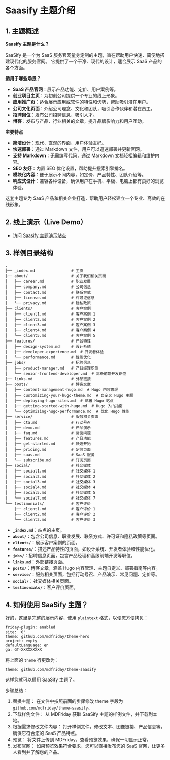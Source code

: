# Saasify 主题介绍

## 1. 主题概述

**Saasify 主题是什么？**

SaaSify 是一个为 SaaS 服务官网量身定制的主题，旨在帮助用户快速、简便地搭建现代化的服务官网。
它提供了一个干净、现代的设计，适合展示 SaaS 产品的各个方面。

**适用于哪些场景？**

- **SaaS 产品官网**：展示产品功能、定价、用户案例等。
- **创业项目主页**：为初创公司提供一个专业的线上形象。
- **应用推广页**：适合展示应用或软件的特性和优势，帮助吸引潜在用户。
- **公司文化页面**：介绍公司理念、文化和团队，吸引合作伙伴和潜在员工。
- **招聘岗位**：发布公司招聘信息，吸引人才。
- **博客**：发布与产品、行业相关的文章，提升品牌影响力和用户互动。

**主要特点**

- **简洁设计**：现代、直观的界面，用户体验友好。
- **快速部署**：通过 Markdown 文件，用户可以迅速部署并更新官网。
- **支持 Markdown**：无需编写代码，通过 Markdown 文档轻松编辑和维护内容。
- **SEO 友好**：内置 SEO 优化设置，帮助提升搜索引擎排名。
- **模块化内容**：便于展示不同内容，如定价、产品特性、团队介绍等。
- **响应式设计**：兼容各种设备，确保用户在手机、平板、电脑上都有良好的浏览体验。

这套主题专为 SaaS 产品和相关企业打造，帮助用户轻松建立一个专业、高效的在线形象。

## 2. 线上演示（Live Demo）
- 访问 [Saasify 主题演示站点](https://saasify.sunwei.xyz/)

## 3. 样例目录结构
```plaintext
.
├── _index.md                # 主页
├── about/                   # 关于我们相关页面
│   ├── career.md            # 职业发展
│   ├── company.md           # 公司信息
│   ├── contact.md           # 联系方式
│   ├── license.md           # 许可证信息
│   └── privacy.md           # 隐私政策
├── clients/                 # 客户案例
│   ├── client1.md           # 客户案例 1
│   ├── client2.md           # 客户案例 2
│   ├── client3.md           # 客户案例 3
│   ├── client4.md           # 客户案例 4
│   └── client5.md           # 客户案例 5
├── features/                # 产品特性
│   ├── design-system.md     # 设计系统
│   ├── developer-experience.md  # 开发者体验
│   └── performance.md       # 性能优化
├── jobs/                    # 招聘信息
│   ├── product-manager.md   # 产品经理职位
│   └── senior-frontend-developer.md  # 高级前端开发职位
├── links.md                 # 外部链接
├── posts/                   # 博客文章
│   ├── content-management-hugo.md  # Hugo 内容管理
│   ├── customizing-your-hugo-theme.md  # 自定义 Hugo 主题
│   ├── deploying-hugo-sites.md  # 部署 Hugo 站点
│   ├── getting-started-with-hugo.md  # Hugo 入门指南
│   └── optimizing-hugo-performance.md  # 优化 Hugo 性能
├── service/                 # 服务相关页面
│   ├── cta.md               # 行动号召
│   ├── demo.md              # 产品演示
│   ├── faq.md               # 常见问题
│   ├── features.md          # 产品功能
│   ├── get-started.md       # 快速开始
│   ├── pricing.md           # 定价页面
│   ├── saas.md              # SaaS 服务
│   └── subscribe.md         # 订阅页面
├── social/                  # 社交媒体
│   ├── social1.md           # 社交媒体 1
│   ├── social2.md           # 社交媒体 2
│   ├── social3.md           # 社交媒体 3
│   ├── social4.md           # 社交媒体 4
│   ├── social5.md           # 社交媒体 5
│   └── social7.md           # 社交媒体 7
└── testimonials/            # 客户评价
    ├── client1.md           # 客户评价 1
    ├── client2.md           # 客户评价 2
    └── client3.md           # 客户评价 3
```

- **`_index.md`**：站点的主页。
- **`about/`**：包含公司信息、职业发展、联系方式、许可证和隐私政策等页面。
- **`clients/`**：展示客户案例的页面。
- **`features/`**：描述产品特性的页面，如设计系统、开发者体验和性能优化。
- **`jobs/`**：招聘信息页面，包含产品经理和高级前端开发等职位。
- **`links.md`**：外部链接页面。
- **`posts/`**：博客文章，涵盖 Hugo 内容管理、主题自定义、部署指南等内容。
- **`service/`**：服务相关页面，包括行动号召、产品演示、常见问题、定价等。
- **`social/`**：社交媒体相关页面。
- **`testimonials/`**：客户评价页面。

## 4. 如何使用 SaaSify 主题？

好的，这里是完整的展示内容，使用 `plaintext` 格式，以便您方便拷贝：

```plaintext
friday-plugin: enabled
site: '0'
theme: github.com/mdfriday/theme-hero
project: empty
defaultLanguage: en
ga: GT-XXXXXXXXX
```

将上面的 `theme` 行更改为：

```plaintext
theme: github.com/mdfriday/theme-saasify
```

这样您就可以启用 SaaSify 主题了。

步骤总结：

1. 替换主题： 在文件中按照前面的步骤修改 theme 字段为 `github.com/mdfriday/theme-saasify`。
2. 下载样例文件： 从 MDFriday 获取 SaaSify 主题的样例文件，并下载到本地。
3. 根据需求修改文件内容： 打开样例文件，修改文本、图像链接、产品信息等，确保它符合您的 SaaS 产品特点。
4. 预览： 将文件上传到 MDFriday，查看预览效果，确保一切显示正常。
5. 发布官网： 如果预览效果符合要求，您可以直接发布您的 SaaS 官网，让更多人看到并了解您的产品。
